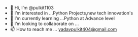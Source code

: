 - 👋 Hi, I’m @pulkit1103
- 👀 I’m interested in ...Python Projects,new tech innovation's
- 🌱 I’m currently learning ...Python at Advance level
- 💞️ I’m looking to collaborate on ...
- 📫 How to reach me ... yadavpulkit404@gmail.com

<!---
pulkit1103/pulkit1103 is a ✨ special ✨ repository because its `README.md` (this file) appears on your GitHub profile.
You can click the Preview link to take a look at your changes.
--->
